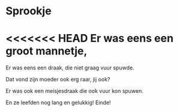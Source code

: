 # Sprookje

<<<<<<< HEAD
Er was eens
een groot mannetje,
=======
Er was eens een draak, die niet graag vuur spuwde.

Dat vond zijn moeder ook erg raar, jij ook?

Er was ook een meisjesdraak die ook vuur kon spuwen.

En ze leefden nog lang en gelukkig!
Einde!